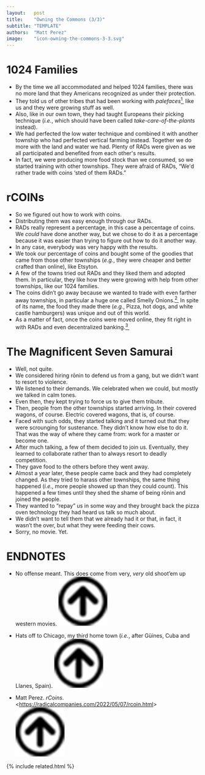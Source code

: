 ```yaml
---
layout:   post
title:    "Owning the Commons (3/3)"
subtitle: "TEMPLATE"
authors:  "Matt Perez"
image:    "icon-owning-the-commons-3-3.svg"
---
```

<div style="display:none;">
  <p>Continued&hellip;</p>
</div>

<h1>1024 Families</h1>
 <ul>
  <li>By the time we all accommodated and helped 1024 families, there was no more land that they Americans recognized as under their protection.</li>
  <li>They told us of other tribes that had been working with <em>palefaces</em><a href="#en01"><sup id="bm01">1&nbsp;</sup></a> like us and they were growing stuff as well.</li>
  <li>Also, like in our own town, they had taught Europeans their picking technique (<em>i.e.</em>, which should have been called <em>take-care-of-the-plants</em> instead).</li>
  <li>We had perfected the low water technique and combined it with another township who had perfected vertical farming instead. Together we do more with the land and water we had. Plenty of RADs were given as we all participated and benefited from each other's results.</li>
  <li>In fact, we were producing more food stock than we consumed, so we started training with other townships. They were afraid of RADs, “We'd rather trade with coins ‘sted of them RADs.”</li>
 </ul>

<h1>rCOINs</h1>
 <ul>
  <li>So we figured out how to work with coins.</li>
  <li>Distributing them was easy enough through our RADs.</li>
  <li>RADs really represent a percentage, in this case a percentage of coins. We <em>could</em> have done another way, but we chose to do it as a percentage because it was easier than trying to figure out how to do it another way.</li>
  <li>In any case, everybody was very happy with the results.</li>
  <li>We took our percentage of coins and bought some of the goodies that came from those other townships (<em>e.g.</em>, they were cheaper and better crafted than online), like Etsyton.</li>
  <li>A few of the towns tried out RADs and they liked them and adopted them. In particular, they like how they were growing with help from other townships, like our 1024 families.</li>
  <li>The coins didn’t go away because we wanted to trade with even farther away townships, in particular a huge one called Smelly Onions.<a href="#en02"><sup id="bm02">2&nbsp;</sup></a> In spite of its name, the food they made there (<em>e.g.</em>, Pizza, hot dogs, and white castle hamburgers) was unique and out of this world.</li>
  <li>As a matter of fact, once the coins were moved online, they fit right in with RADs and even decentralized banking.<a href="#en03"><sup id="bm03">3&nbsp;</sup></a></li>
 </ul>

<h1>The Magnificent Seven Samurai</h1>
 <ul>
  <li>Well, not quite.</li>
  <li>We considered hiring rōnin to defend us from a gang, but we didn’t want to resort to violence.</li>
  <li>We listened to their demands. We celebrated when we could, but mostly we talked in calm tones.</li>
  <li>Even then, they kept trying to force us to give them tribute.</li>
  <li>Then, people from the other townships started arriving. In their covered wagons, of course. Electric covered wagons, that is, of course.</li>
  <li>Faced with such odds, they started talking and it turned out that they were scrounging for sustenance. They didn’t know how else to do it. That was the way of where they came from: work for a master or become one.</li>
  <li>After much talking, a few of them decided to join us. Eventually, they learned to collaborate rather than to always resort to deadly competition.</li>
  <li>They gave food to the others before they went away.</li>
  <li>Almost a year later, these people came back and they had completely changed. As they tried to harass other townships, the same thing happened (<em>i.e.</em>, more people showed up than they could count). This happened a few times until they shed the shame of being rōnin and joined the people.</li>
  <li>They wanted to “repay” us in some way and they brought back the pizza oven technology they had heard us talk so much about.</li>
  <li>We didn’t want to tell them that we already had it or that, in fact, it wasn’t the over, but what they were feeding their cows.</li>
  <li>Sorry, no movie. Yet.</li>
 </ul>

<h1 class="_section">ENDNOTES</h1>
 <ul>
  <li id="en01">
   <p class="_list-item">
    No offense meant. This does come from very, <em>very</em> old shoot’em up western movies.
    <a class="_uparrow" href="#bm01"><img src="/assets/img/arrow-up-icon.png"></a>
   </p>
  </li>
  <li id="en02">
   <p class="_list-item">
    Hats off to Chicago, my third home town (<em>i.e.</em>, after Güines, Cuba and Llanes, Spain).
    <a class="_uparrow" href="#bm02"><img src="/assets/img/arrow-up-icon.png"></a>
   </p>
  </li>
  <li id="en03">
   <p class="_list-item">
    Matt Perez.
    <em>rCoins</em>.
    &lt;<a href="https://radicalcompanies.com/2022/05/07/rcoin.html" target="_blank">https://radicalcompanies.com/2022/05/07/rcoin.html</a>&gt;
    <a class="_uparrow" href="#bm03"><img src="/assets/img/arrow-up-icon.png"></a>
   </p>
  </li>
 </ul>

{% include related.html %}
